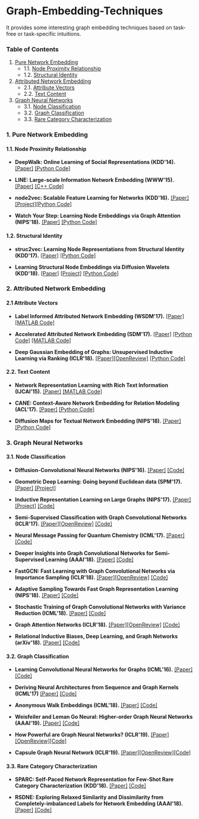 # Graph-Embedding-Techniques
It provides some interesting graph embedding techniques based on task-free or task-specific intuitions.

### Table of Contents  

1. [Pure Network Embedding](#1-pure-network-embedding)
    * 1.1. [Node Proximity Relationship](#11-node-proximity-relationship)
    * 1.2. [Structural Identity](#12-structural-identity)
2. [Attributed Network Embedding](#2-attributed-network-embedding)
    * 2.1. [Attribute Vectors](#21-attribute-vectors)
    * 2.2. [Text Content](#22-text-content)
3. [Graph Neural Networks](#4-graph-neural-networks)
    * 3.1. [Node Classification](#31-node-classification)
    * 3.2. [Graph Classification](#32-graph-classification)
    * 3.3. [Rare Category Characterization](#33-rare-category-characterization)



### 1. Pure Network Embedding

#### 1.1. Node Proximity Relationship

- **DeepWalk: Online Learning of Social Representations (KDD'14).** [[Paper]](http://www.perozzi.net/publications/14_kdd_deepwalk.pdf) [[Python Code]](https://github.com/phanein/deepwalk)

- **LINE: Large-scale Information Network Embedding (WWW'15).** [[Paper]](http://www.www2015.it/documents/proceedings/proceedings/p1067.pdf) [[C++ Code]](https://github.com/tangjianpku/LINE)

- **node2vec: Scalable Feature Learning for Networks (KDD'16).** [[Paper]](https://cs.stanford.edu/people/jure/pubs/node2vec-kdd16.pdf) [[Project]](https://snap.stanford.edu/node2vec/#code)[[Python Code]](https://github.com/aditya-grover/node2vec)

- **Watch Your Step: Learning Node Embeddings via Graph Attention (NIPS'18).** [[Paper]](https://arxiv.org/pdf/1710.09599.pdf) [[Python Code]](https://github.com/benedekrozemberczki/AttentionWalk)

#### 1.2. Structural Identity

- **struc2vec: Learning Node Representations from Structural Identity (KDD'17).** [[Paper]](https://arxiv.org/pdf/1704.03165.pdf) [[Python Code]](https://github.com/leoribeiro/struc2vec)

- **Learning Structural Node Embeddings via Diffusion Wavelets (KDD'18).** [[Paper]](https://cs.stanford.edu/people/jure/pubs/graphwave-kdd18.pdf) [[Project]](http://snap.stanford.edu/graphwave/) [[Python Code]](https://github.com/snap-stanford/graphwave)

### 2. Attributed Network Embedding

#### 2.1 Attribute Vectors

- **Label Informed Attributed Network Embedding (WSDM'17).** [[Paper]](http://www.public.asu.edu/~jundongl/paper/WSDM17_LANE.pdf) [[MATLAB Code]](https://github.com/xhuang31/LANE)

- **Accelerated Attributed Network Embedding (SDM'17).** [[Paper]](https://epubs.siam.org/doi/pdf/10.1137/1.9781611974973.71) [[Python Code]](https://github.com/xhuang31/AANE_Python) [[MATLAB Code]](https://github.com/xhuang31/AANE_MATLAB)

- **Deep Gaussian Embedding of Graphs: Unsupervised Inductive Learning via Ranking (ICLR'18).** [[Paper]](https://arxiv.org/pdf/1707.03815.pdf)[[OpenReview]](https://openreview.net/forum?id=r1ZdKJ-0W) [[Python Code]](https://github.com/abojchevski/graph2gauss)


#### 2.2. Text Content

- **Network Representation Learning with Rich Text Information (IJCAI'15).** [[Paper]](https://www.ijcai.org/Proceedings/15/Papers/299.pdf) [[MATLAB Code]](https://github.com/albertyang33/TADW)

- **CANE: Context-Aware Network Embedding for Relation Modeling (ACL'17).** [[Paper]](http://nlp.csai.tsinghua.edu.cn/~tcc/publications/acl2017_cane.pdf) [[Python Code]](https://github.com/thunlp/CANE)

- **Diffusion Maps for Textual Network Embedding (NIPS'18).** [[Paper]](http://papers.nips.cc/paper/7986-diffusion-maps-for-textual-network-embedding) [[Python Code]](https://github.com/dylanz0426/DMTE)


### 3. Graph Neural Networks 

#### 3.1. Node Classification

- **Diffusion-Convolutional Neural Networks (NIPS'16).** [[Paper]](https://arxiv.org/pdf/1511.02136.pdf) [[Code]](https://github.com/jcatw/dcnn)

- **Geometric Deep Learning: Going beyond Euclidean data (SPM'17).** [[Paper]](https://ieeexplore.ieee.org/abstract/document/7974879) [[Project]](http://geometricdeeplearning.com)

- **Inductive Representation Learning on Large Graphs (NIPS'17).** [[Paper]](https://papers.nips.cc/paper/6703-inductive-representation-learning-on-large-graphs.pdf) [[Project]](http://snap.stanford.edu/graphsage/) [[Code]](https://github.com/williamleif/GraphSAGE)

- **Semi-Supervised Classification with Graph Convolutional Networks (ICLR'17).** [[Paper]](https://arxiv.org/pdf/1609.02907.pdf)[[OpenReview]](https://openreview.net/forum?id=SJU4ayYgl) [[Code]](https://github.com/tkipf/gcn)

- **Neural Message Passing for Quantum Chemistry (ICML'17).** [[Paper]](https://arxiv.org/pdf/1704.01212.pdf) [[Code]](https://github.com/priba/nmp_qc)

- **Deeper Insights into Graph Convolutional Networks for Semi-Supervised Learning (AAAI'18).** [[Paper]](https://arxiv.org/pdf/1801.07606.pdf) [[Code]](https://github.com/YuCheng12345/gcn_Co-Training_Self-Training)

- **FastGCN: Fast Learning with Graph Convolutional Networks via Importance Sampling (ICLR'18).** [[Paper]](https://arxiv.org/pdf/1801.10247.pdf)[[OpenReview]](https://openreview.net/forum?id=rytstxWAW) [[Code]](https://github.com/matenure/FastGCN)

- **Adaptive Sampling Towards Fast Graph Representation Learning (NIPS'18).** [[Paper]](http://papers.nips.cc/paper/7707-adaptive-sampling-towards-fast-graph-representation-learning) [[Code]](https://github.com/huangwb/AS-GCN)

- **Stochastic Training of Graph Convolutional Networks with Variance Reduction (ICML'18).** [[Paper]](http://proceedings.mlr.press/v80/chen18p.html) [[Code]](https://github.com/thu-ml/stochastic_gcn)

- **Graph Attention Networks (ICLR'18).** [[Paper]](https://arxiv.org/pdf/1710.10903.pdf)[[OpenReview]](https://openreview.net/forum?id=rJXMpikCZ) [[Code]](https://github.com/PetarV-/GAT)

- **Relational Inductive Biases, Deep Learning, and Graph Networks (arXiv'18).** [[Paper]](https://arxiv.org/pdf/1806.01261.pdf) [[Code]](https://github.com/deepmind/graph_nets)

#### 3.2. Graph Classification

- **Learning Convolutional Neural Networks for Graphs (ICML'16).** [[Paper]](http://proceedings.mlr.press/v48/niepert16.pdf) [[Code]](https://github.com/tvayer/PSCN)

- **Deriving Neural Architectures from Sequence and Graph Kernels (ICML'17)** [[Paper]](https://arxiv.org/pdf/1705.09037.pdf) [[Code]](https://github.com/taolei87/icml17_knn)

- **Anonymous Walk Embeddings (ICML'18).** [[Paper]](http://proceedings.mlr.press/v80/ivanov18a/ivanov18a.pdf) [[Code]](https://github.com/nd7141/AWE)

- **Weisfeiler and Leman Go Neural: Higher-order Graph Neural Networks (AAAI'19).** [[Paper]](https://arxiv.org/pdf/1810.02244.pdf) [[Code]](https://github.com/chrsmrrs/k-gnn)

- **How Powerful are Graph Neural Networks? (ICLR'19).** [[Paper]](https://arxiv.org/pdf/1810.00826.pdf)[[OpenReview]](https://openreview.net/forum?id=ryGs6iA5Km)[[Code]](https://github.com/weihua916/powerful-gnns)

- **Capsule Graph Neural Network (ICLR'19).** [[Paper]](https://openreview.net/pdf?id=Byl8BnRcYm)[[OpenReview]](https://openreview.net/forum?id=Byl8BnRcYm)[[Code]](https://github.com/XinyiZ001/CapsGNN)

#### 3.3. Rare Category Characterization

- **SPARC: Self-Paced Network Representation for Few-Shot Rare Category Characterization (KDD'18).** [[Paper]](http://www.public.asu.edu/~dzhou23/papers/KDD2018_SPARC.pdf) [[Code]](https://www.public.asu.edu/~dzhou23/)

- **RSDNE: Exploring Relaxed Similarity and Dissimilarity from Completely-imbalanced Labels for Network Embedding (AAAI'18).**
[[Paper]](https://pdfs.semanticscholar.org/ae42/7d5ca009bf1af53af01249e19d67385744ff.pdf) [[Code]](https://github.com/zhengwang100/RSDNE)
